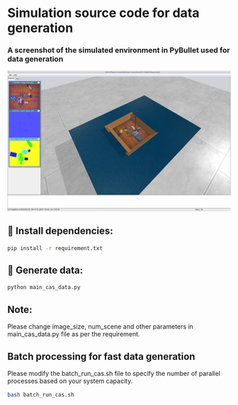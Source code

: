 # Simulation source code for data generation

### **A screenshot of the simulated environment in PyBullet used for data generation**
<img src="../data/images/Pybullet_screenshot.png" alt="Missing photo" width="900">


## 🚀 Install dependencies:
```bash
pip install -r requirement.txt
```

## 🚀 Generate data:
```bash
python main_cas_data.py
```


## Note:
Please change image_size, num_scene and other parameters in main_cas_data.py file as per the requirement.

## Batch processing for fast data generation
Please modify the batch_run_cas.sh file to specify the number of parallel processes based on your system capacity.
```bash
bash batch_run_cas.sh
```
